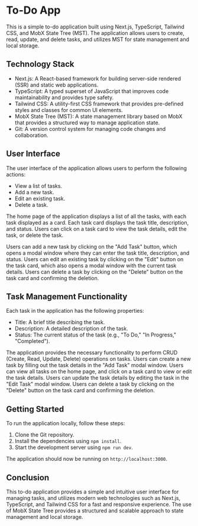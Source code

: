 # To-Do App

This is a simple to-do application built using Next.js, TypeScript, Tailwind CSS, and MobX State Tree (MST). The application allows users to create, read, update, and delete tasks, and utilizes MST for state management and local storage.

## Technology Stack

- Next.js: A React-based framework for building server-side rendered (SSR) and static web applications.
- TypeScript: A typed superset of JavaScript that improves code maintainability and provides type safety.
- Tailwind CSS: A utility-first CSS framework that provides pre-defined styles and classes for common UI elements.
- MobX State Tree (MST): A state management library based on MobX that provides a structured way to manage application state.
- Git: A version control system for managing code changes and collaboration.

## User Interface

The user interface of the application allows users to perform the following actions:

- View a list of tasks.
- Add a new task.
- Edit an existing task.
- Delete a task.

The home page of the application displays a list of all the tasks, with each task displayed as a card. Each task card displays the task title, description, and status. Users can click on a task card to view the task details, edit the task, or delete the task.

Users can add a new task by clicking on the "Add Task" button, which opens a modal window where they can enter the task title, description, and status. Users can edit an existing task by clicking on the "Edit" button on the task card, which also opens a modal window with the current task details. Users can delete a task by clicking on the "Delete" button on the task card and confirming the deletion.

## Task Management Functionality

Each task in the application has the following properties:

- Title: A brief title describing the task.
- Description: A detailed description of the task.
- Status: The current status of the task (e.g., "To Do," "In Progress," "Completed").

The application provides the necessary functionality to perform CRUD (Create, Read, Update, Delete) operations on tasks. Users can create a new task by filling out the task details in the "Add Task" modal window. Users can view all tasks on the home page, and click on a task card to view or edit the task details. Users can update the task details by editing the task in the "Edit Task" modal window. Users can delete a task by clicking on the "Delete" button on the task card and confirming the deletion.

## Getting Started

To run the application locally, follow these steps:

1. Clone the Git repository.
2. Install the dependencies using `npm install`.
3. Start the development server using `npm run dev`.

The application should now be running on `http://localhost:3000`.

## Conclusion

This to-do application provides a simple and intuitive user interface for managing tasks, and utilizes modern web technologies such as Next.js, TypeScript, and Tailwind CSS for a fast and responsive experience. The use of MobX State Tree provides a structured and scalable approach to state management and local storage.

